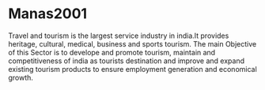 # Manas2001
Travel and tourism is the largest service industry in india.It provides heritage, cultural, medical, business and sports tourism. The main Objective of this Sector is to develope and promote tourism, maintain and competitiveness of india as tourists destination and improve and expand existing tourism products to ensure employment generation and economical growth. 
